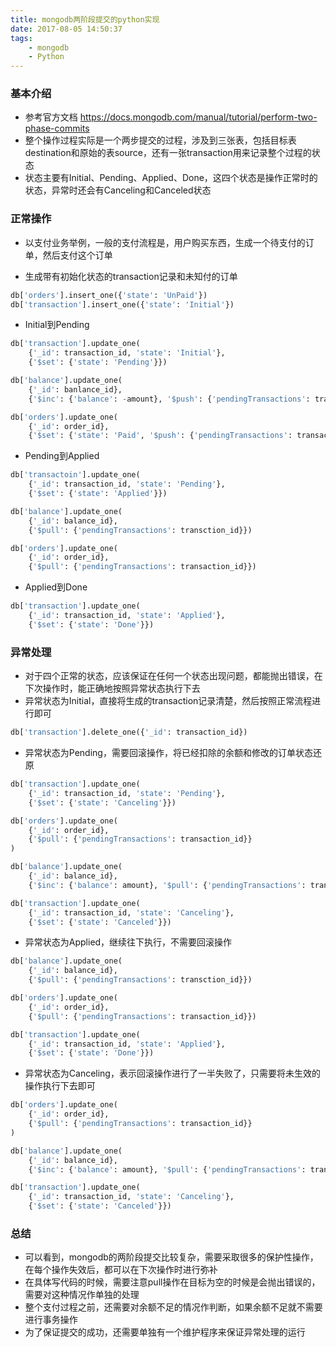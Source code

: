 ```yaml
---
title: mongodb两阶段提交的python实现
date: 2017-08-05 14:50:37
tags:
    - mongodb
    - Python
---
```


### 基本介绍
* 参考官方文档 https://docs.mongodb.com/manual/tutorial/perform-two-phase-commits
* 整个操作过程实际是一个两步提交的过程，涉及到三张表，包括目标表destination和原始的表source，还有一张transaction用来记录整个过程的状态
* 状态主要有Initial、Pending、Applied、Done，这四个状态是操作正常时的状态，异常时还会有Canceling和Canceled状态

### 正常操作
* 以支付业务举例，一般的支付流程是，用户购买东西，生成一个待支付的订单，然后支付这个订单

* 生成带有初始化状态的transaction记录和未知付的订单
``` python
db['orders'].insert_one({'state': 'UnPaid'})
db['transaction'].insert_one({'state': 'Initial'})
```
* Initial到Pending
``` python
db['transaction'].update_one(
    {'_id': transaction_id, 'state': 'Initial'}, 
    {'$set': {'state': 'Pending'}})

db['balance'].update_one(
    {'_id': banlance_id}, 
    {'$inc': {'balance': -amount}, '$push': {'pendingTransactions': transaction_id}})

db['orders'].update_one(
    {'_id': order_id}, 
    {'$set': {'state': 'Paid', '$push': {'pendingTransactions': transaction_id})
```

* Pending到Applied
``` python
db['transactoin'].update_one(
    {'_id': transaction_id, 'state': 'Pending'}, 
    {'$set': {'state': 'Applied'}})

db['balance'].update_one(
    {'_id': balance_id},
    {'$pull': {'pendingTransactions': transction_id}})

db['orders'].update_one(
    {'_id': order_id},
    {'$pull': {'pendingTransactions': transaction_id}})
```

* Applied到Done
``` python
db['transaction'].update_one(
    {'_id': transaction_id, 'state': 'Applied'},
    {'$set': {'state': 'Done'}})
```

### 异常处理
* 对于四个正常的状态，应该保证在任何一个状态出现问题，都能抛出错误，在下次操作时，能正确地按照异常状态执行下去
* 异常状态为Initial，直接将生成的transaction记录清楚，然后按照正常流程进行即可
``` python
db['transaction'].delete_one({'_id': transaction_id})
```
* 异常状态为Pending，需要回滚操作，将已经扣除的余额和修改的订单状态还原
``` python
db['transaction'].update_one(
    {'_id': transaction_id, 'state': 'Pending'},
    {'$set': {'state': 'Canceling'}})

db['orders'].update_one(
    {'_id': order_id},
    {'$pull': {'pendingTransactions': transaction_id}}
)

db['balance'].update_one(
    {'_id': balance_id},
    {'$inc': {'balance': amount}, '$pull': {'pendingTransactions': transaction_id}})

db['transaction'].update_one(
    {'_id': transaction_id, 'state': 'Canceling'},
    {'$set': {'state': 'Canceled'}})
```

* 异常状态为Applied，继续往下执行，不需要回滚操作
``` python
db['balance'].update_one(
    {'_id': balance_id},
    {'$pull': {'pendingTransactions': transction_id}})

db['orders'].update_one(
    {'_id': order_id},
    {'$pull': {'pendingTransactions': transaction_id}})

db['transaction'].update_one(
    {'_id': transaction_id, 'state': 'Applied'},
    {'$set': {'state': 'Done'}})
```

* 异常状态为Canceling，表示回滚操作进行了一半失败了，只需要将未生效的操作执行下去即可
``` python
db['orders'].update_one(
    {'_id': order_id},
    {'$pull': {'pendingTransactions': transaction_id}}
)

db['balance'].update_one(
    {'_id': balance_id},
    {'$inc': {'balance': amount}, '$pull': {'pendingTransactions': transaction_id}})

db['transaction'].update_one(
    {'_id': transaction_id, 'state': 'Canceling'},
    {'$set': {'state': 'Canceled'}})
```

### 总结
* 可以看到，mongodb的两阶段提交比较复杂，需要采取很多的保护性操作，在每个操作失效后，都可以在下次操作时进行弥补
* 在具体写代码的时候，需要注意pull操作在目标为空的时候是会抛出错误的，需要对这种情况作单独的处理
* 整个支付过程之前，还需要对余额不足的情况作判断，如果余额不足就不需要进行事务操作
* 为了保证提交的成功，还需要单独有一个维护程序来保证异常处理的运行

